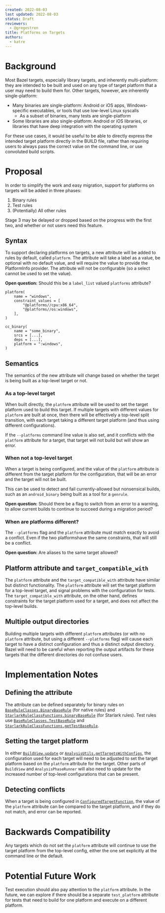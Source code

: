 ```yaml
---
created: 2022-08-03
last updated: 2022-08-03
status: Draft
reviewers:
  - @gregestren
title: Platforms on Targets
authors:
  - katre
---
```


# Background

Most Bazel targets, especially library targets, and inherently multi-platform:
they are intended to be built and used on any type of target platform that a
user may need to build them for. Other targets, however, are inherently
single-platform:

-  Many binaries are single-platform: Android or iOS apps, Windows-specific
   executables, or tools that use low-level Linux syscalls
   -  As a subset of binaries, many tests are single-platform
- Some libraries are also single-platform: Android or iOS libraries, or
  libraries that have deep integration with the operating system

For these use cases, it would be useful to be able to directly express the
intended target platform directly in the BUILD file, rather than requiring users
to always pass the correct value on the command line, or use convoluted build
scripts.

# Proposal

In order to simplify the work and easy migration, support for platforms on
targets will be added in three phases:

1. Binary rules
2. Test rules
3. (Potentially) All other rules

Stage 3 may be delayed or dropped based on the progress with the first two, and
whether or not users need this feature.

## Syntax

To support declaring platforms on targets, a new attribute will be added to
rules by default, called `platform`. The attribute will take a label as a value,
be optional with no default value, and will require the value to provide the
PlatformInfo provider. The attribute will not be configurable (so a select
cannot be used to set the value).

**Open question:** Should this be a `label_list` valued `platforms` attribute?

```
platform(
    name = "windows",
    constraint_values = [
        "@platforms//cpu:x86_64",
        "@platforms//os:windows",
    ],
)

cc_binary(
    name = "some_binary",
    srcs = [...],
    deps = [...],
    platform = ":windows",
)
```

## Semantics

The semantics of the new attribute will change based on whether the target is
being built as a top-level target or not.


### As a top-level target

When built directly, the `platform` attribute will be used to set the target
platform used to build this target. If multiple targets with different values
for `platform` are built at once, then there will be effectively a top-level
split transition, with each target taking a different target platform (and thus
using different configurations).

If the `--platforms` command line value is also set, and it conflicts with the
`platform` attribute for a target, that target will not build but will show an
error.


### When not a top-level target

When a target is being configured, and the value of the `platform` attribute is
different from the target platform for the configuration, that will be an error
and the target will not be built.

This can be used to detect and fail currently-allowed but nonsensical builds,
such as an `android_binary` being built as a tool for a `genrule`.

**Open question:** Should there be a flag to switch from an error to a warning,
to allow current builds to continue to succeed during a migration period?


### When are platforms different?

The `--platforms` flag and the `platform` attribute must match exactly to avoid
a conflict. Even if the two platformshave the same constraints, that will still
be a conflict.

**Open question:** Are aliases to the same target allowed?


## Platform attribute and `target_compatible_with`

The `platform` attribute and the `target_compatible_with` attribute have similar
but distinct functionality. The `platform` attribute will set the target
platform for a top-level target, and signal problems with the configuration for
tests. The `target_compatible_with` attribute, on the other hand, defines
constraints for the target platform used for a target, and does not affect the
top-level builds.


## Multiple output directories

Building multiple targets with different `platform` attributes (or with no
`platform` attribute, but using a different `--platforms` flag) will cause each
target to have a distinct configuration and thus a distinct output directory.
Bazel will need to be careful when reporting the output artifacts for these
targets that the different directories do not confuse users.

# Implementation Notes

## Defining the attribute

The attribute can be defined separately for binary rules on
[`BaseRuleClasses.BinaryBaseRule`](https://cs.opensource.google/bazel/bazel/+/master:src/main/java/com/google/devtools/build/lib/analysis/BaseRuleClasses.java;bpv=1;bpt=1;l=493?ss=bazel&q=BaseRuleClasses.BinaryBaseRule&gsn=BinaryBaseRule&gs=kythe%3A%2F%2Fgithub.com%2Fbazelbuild%2Fbazel%3Flang%3Djava%3Fpath%3Dcom.google.devtools.build.lib.analysis.BaseRuleClasses.BinaryBaseRule%2393148b7296fa69e113c4f0dadfd0cf353460da4aca0059ed1cb75c16e7c99057)
(for native rules) and
[`StarlarkRuleClassFunctions.binaryBaseRule`](https://cs.opensource.google/bazel/bazel/+/master:src/main/java/com/google/devtools/build/lib/analysis/starlark/StarlarkRuleClassFunctions.java;bpv=1;bpt=1;l=160?ss=bazel&q=StarlarkRuleClassFunctions.binaryBaseRule&gsn=binaryBaseRule&gs=kythe%3A%2F%2Fgithub.com%2Fbazelbuild%2Fbazel%3Flang%3Djava%3Fpath%3Dcom.google.devtools.build.lib.analysis.starlark.StarlarkRuleClassFunctions%2347117d03b68de9ae1b41031ab4380dd5cd9ede141a9600f0740f447e5db428cf)
(for Starlark rules). Test rules use
[`BaseRuleClasses.TestBaseRule`](https://cs.opensource.google/bazel/bazel/+/master:src/main/java/com/google/devtools/build/lib/analysis/BaseRuleClasses.java;bpv=1;bpt=1;l=179?ss=bazel&q=BaseRuleClasses.BinaryBaseRule&gsn=TestBaseRule&gs=kythe%3A%2F%2Fgithub.com%2Fbazelbuild%2Fbazel%3Flang%3Djava%3Fpath%3Dcom.google.devtools.build.lib.analysis.BaseRuleClasses.TestBaseRule%230f2469a29e6698068c45de31465a889b43dba1783078f4cd675053c316e6d7e7)
and
[`StarlarkRuleClassFunctions.getTestBaseRule`](https://cs.opensource.google/bazel/bazel/+/master:src/main/java/com/google/devtools/build/lib/analysis/starlark/StarlarkRuleClassFunctions.java;bpv=1;bpt=1;l=167?ss=bazel&q=StarlarkRuleClassFunctions.binaryBaseRule&gsn=getTestBaseRule&gs=kythe%3A%2F%2Fgithub.com%2Fbazelbuild%2Fbazel%3Flang%3Djava%3Fpath%3Dcom.google.devtools.build.lib.analysis.starlark.StarlarkRuleClassFunctions%239ed7d5f9d42b79a2e6409bb1304c7be9eba8b2d6c7dc139bbd74fff61334529e).

## Setting the target platform

In either
[`BuildView.update`](https://cs.opensource.google/bazel/bazel/+/master:src/main/java/com/google/devtools/build/lib/analysis/BuildView.java;bpv=1;bpt=1;l=201?q=BuildView.update&ss=bazel&gsn=update&gs=kythe%3A%2F%2Fgithub.com%2Fbazelbuild%2Fbazel%3Flang%3Djava%3Fpath%3Dcom.google.devtools.build.lib.analysis.BuildView%23b2fd296e3a814fe2b9f5ac2ec279e0cea82a8278dd8cc6693438b925adb03811)
or
[`AnalysisUtils.getTargetsWithConfigs`](https://cs.opensource.google/bazel/bazel/+/master:src/main/java/com/google/devtools/build/lib/analysis/AnalysisUtils.java;bpv=1;bpt=1;l=185?q=AnalysisUtils&ss=bazel&gsn=getTargetsWithConfigs&gs=kythe%3A%2F%2Fgithub.com%2Fbazelbuild%2Fbazel%3Flang%3Djava%3Fpath%3Dcom.google.devtools.build.lib.analysis.AnalysisUtils%23607376498c2a7dd4b3f030ebc00dbc6d7ea0aee7c82977286726fadee4952e59),
the configuration used for each target will need to be adjusted to set the
target platform based on the `platform` attribute for the target. Other parts of
`BuildView` and `AnalysisPhaseRunner` will also need to update for the increased
number of top-level configurations that can be present.

## Detecting conflicts

When a target is being configured in
[`ConfiguredTargetFunction`](https://cs.opensource.google/bazel/bazel/+/master:src/main/java/com/google/devtools/build/lib/skyframe/ConfiguredTargetFunction.java;bpv=1;bpt=1;l=117?q=ConfiguredTargetFunction&ss=bazel&gsn=ConfiguredTargetFunction&gs=kythe%3A%2F%2Fgithub.com%2Fbazelbuild%2Fbazel%3Flang%3Djava%3Fpath%3Dcom.google.devtools.build.lib.skyframe.ConfiguredTargetFunction%233d60156145a0da11321529e3ef670a7934e87833b9c94e47c9938d8642896a0b),
the value of the `platform` attribute can be compared to the target platform,
and if they do not match, and error can be reported.

# Backwards Compatibility

Any targets which do not set the `platform` attribute will continue to use the
target platform from the top-level config, either the one set explicitly at the
command line or the default.

# Potential Future Work

Test execution should also pay attention to the `platform` attribute. In the
future, we can explore if there should be a separate `test_platform` attribute
for tests that need to build for one platform and execute on a different
platform.

